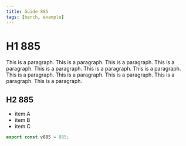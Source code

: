 ```yaml
---
title: Guide 885
tags: [bench, example]
---
```


# H1 885

This is a paragraph. This is a paragraph. This is a paragraph. This is a paragraph. This is a paragraph. This is a paragraph. This is a paragraph. This is a paragraph. This is a paragraph. This is a paragraph. This is a paragraph. This is a paragraph. 

## H2 885

- item A
- item B
- item C

```ts
export const v885 = 885;
```